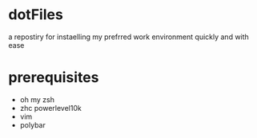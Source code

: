 # dotFiles
a repostiry for instaelling my prefrred work environment quickly and with ease

# prerequisites
- oh my zsh
- zhc powerlevel10k
- vim
- polybar
